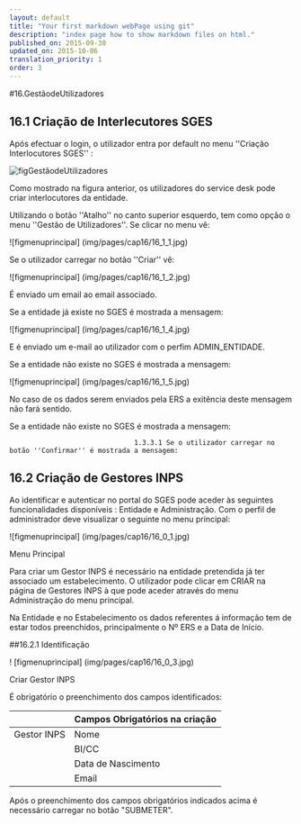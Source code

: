 ```yaml
---
layout: default
title: "Your first markdown webPage using git"
description: "index page how to show markdown files on html."
published_on: 2015-09-30
updated_on: 2015-10-06
translation_priority: 1
order: 3
---
```

<p id="GestãodeUtilizadores"></p>
<p id="listaeqcr"></p>
#16.GestãodeUtilizadores

## 16.1 Criação de Interlecutores SGES 

Após efectuar o login, o utilizador entra por default no menu ''Criação Interlocutores SGES'' :

![figGestãodeUtilizadores](img/pages/cap16/16_1_0.jpg)

Como mostrado na figura anterior, os utilizadores do service desk pode criar interlocutores da entidade.
 
Utilizando o botão ''Atalho'' no canto superior esquerdo, tem como opção o menu ''Gestão de Utilizadores''. Se clicar no menu vê:

![figmenuprincipal] (img/pages/cap16/16_1_1.jpg)

 Se o utilizador carregar no botão ''Criar''  vê:
 
 ![figmenuprincipal] (img/pages/cap16/16_1_2.jpg)
 
 É enviado um email ao email associado.
 
 Se a entidade já existe no SGES  é mostrada a mensagem:
 
  ![figmenuprincipal] (img/pages/cap16/16_1_4.jpg)
  
  E é enviado um e-mail ao utilizador com o perfim ADMIN_ENTIDADE.

  Se a entidade não existe no SGES  é mostrada a mensagem:    
  
   ![figmenuprincipal] (img/pages/cap16/16_1_5.jpg)
   
   No caso de os dados serem enviados pela ERS a exitência deste mensagem não fará sentido.
   
   Se a entidade não existe no SGES  é mostrada a mensagem:

                                   1.3.3.1 Se o utilizador carregar no botão ''Confirmar'' é mostrada a mensagem:

## 16.2 Criação de Gestores INPS

Ao identificar e autenticar no portal do SGES pode aceder às seguintes funcionalidades disponíveis : Entidade e Administração. 
Com o perfil de administrador deve visualizar o seguinte no menu principal: 

![figmenuprincipal] (img/pages/cap16/16_0_1.jpg)
 
<p class="caption" id="figmenuprincipal"> Menu Principal </p>

Para criar um Gestor INPS é necessário na entidade pretendida já ter associado um estabelecimento. O utilizador pode clicar em CRIAR na página de Gestores INPS à que pode aceder através do menu Administração do menu principal.

Na Entidade e no Estabelecimento os dados referentes á informação tem de estar todos preenchidos, principalmente o Nº ERS e a Data de Início. 

  ##16.2.1 Identificação 

! [figmenuprincipal] (img/pages/cap16/16_0_3.jpg)

<p class="caption" id="figmenuprincipal">Criar Gestor INPS</p>

É obrigatório o preenchimento dos campos identificados:

|                  |Campos Obrigatórios na criação       | 
|------------------|-------------------------------------|
| Gestor INPS      | Nome                                |
|                  | BI/CC                               |
|                  | Data de Nascimento                  |
|                  | Email                               |     

Após o preenchimento dos campos obrigatórios indicados acima é necessário carregar no botão "SUBMETER".



